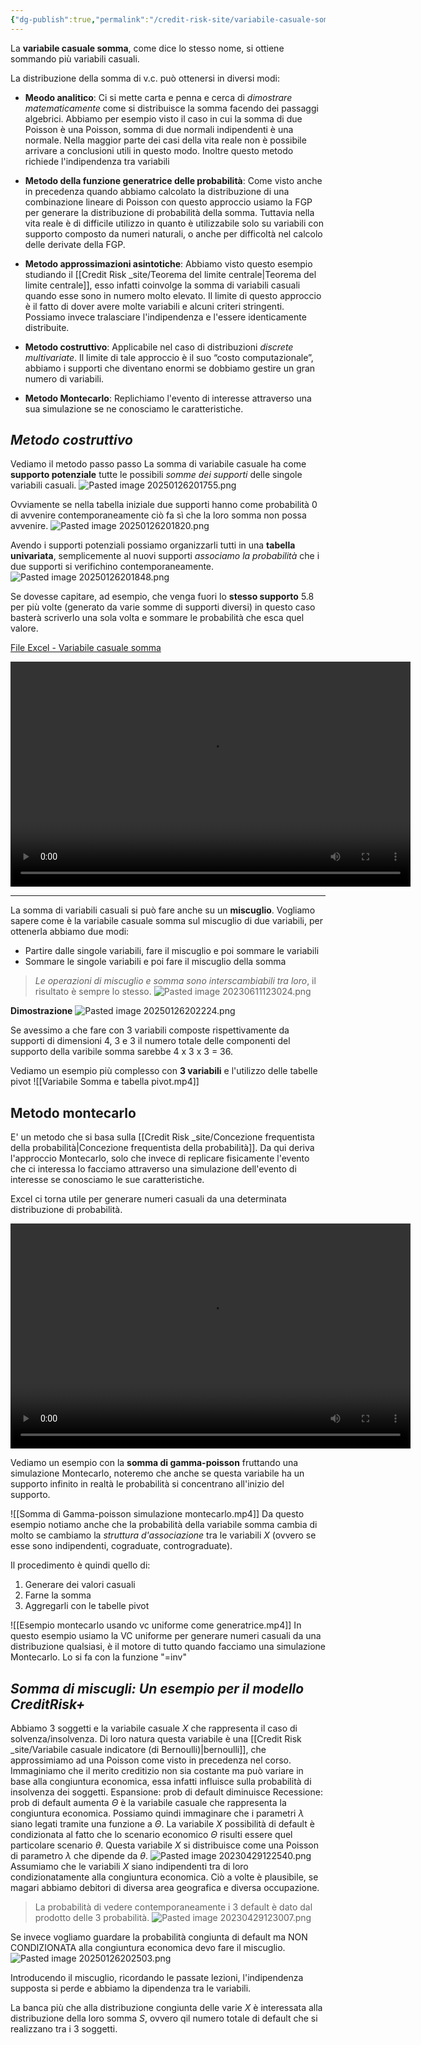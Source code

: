 ```yaml
---
{"dg-publish":true,"permalink":"/credit-risk-site/variabile-casuale-somma/"}
---
```


La **variabile casuale somma**, come dice lo stesso nome, si ottiene sommando più variabili casuali.

La distribuzione della somma di v.c. può ottenersi in diversi modi:

- **Meodo analitico**: Ci si mette carta e penna e cerca di *dimostrare matematicamente* come si distribuisce la somma facendo dei passaggi algebrici. 
Abbiamo per esempio visto il caso in cui la somma di due Poisson è una Poisson, somma di due normali indipendenti è una normale. Nella maggior parte dei casi della vita reale non è possibile arrivare a conclusioni utili in questo modo. Inoltre questo metodo richiede l'indipendenza tra variabili

- **Metodo della funzione generatrice delle probabilità**: Come visto anche in precedenza quando abbiamo calcolato la distribuzione di una combinazione lineare di Poisson con questo approccio usiamo la FGP per generare la distribuzione di probabilità della somma. Tuttavia nella vita reale è di difficile utilizzo in quanto è utilizzabile solo su variabili con supporto composto da numeri naturali, o anche per difficoltà nel calcolo delle derivate della FGP.

- **Metodo approssimazioni asintotiche**: Abbiamo visto questo esempio studiando il [[Credit Risk _site/Teorema del limite centrale\|Teorema del limite centrale]], esso infatti coinvolge la somma di variabili casuali quando esse sono in numero molto elevato. Il limite di questo approccio è il fatto di dover avere molte variabili e alcuni criteri stringenti. Possiamo invece tralasciare l'indipendenza e l'essere identicamente distribuite.

- **Metodo costruttivo**: Applicabile nel caso di distribuzioni *discrete multivariate*. Il limite di tale approccio è il suo “costo computazionale”, abbiamo i supporti che diventano enormi se dobbiamo gestire un gran numero di variabili.

- **Metodo Montecarlo**:  Replichiamo l'evento di interesse attraverso una sua simulazione se ne conosciamo le caratteristiche.

## *Metodo costruttivo*
Vediamo il metodo passo passo
La somma di variabile casuale ha come **supporto potenziale** tutte le possibili *somme dei supporti* delle singole variabili casuali.
![Pasted image 20250126201755.png](/img/user/Credit%20Risk%20_site/allegati/allegati/Pasted%20image%2020250126201755.png)

Ovviamente se nella tabella iniziale due supporti hanno come probabilità 0 di avvenire contemporaneamente ciò fa sì che la loro somma non possa avvenire.
![Pasted image 20250126201820.png](/img/user/Credit%20Risk%20_site/allegati/allegati/Pasted%20image%2020250126201820.png)

Avendo i supporti potenziali possiamo organizzarli tutti in una **tabella univariata**, semplicemente al nuovi supporti *associamo la probabilità* che i due supporti si verifichino contemporaneamente.
![Pasted image 20250126201848.png](/img/user/Credit%20Risk%20_site/allegati/allegati/Pasted%20image%2020250126201848.png)

Se dovesse capitare, ad esempio, che venga fuori lo **stesso supporto** 5.8 per più volte (generato da varie somme di supporti diversi) in questo caso basterà scriverlo una sola volta e sommare le probabilità che esca quel valore.

[File Excel - Variabile casuale somma](https://github.com/marcolldotcoin/credit_risk/raw/fa973a4dc9bb96a138e7a62a9b82ede218cf94ac/src/site/uploads/Variabile%20casuale%20somma.xlsx)


<video width="640" height="360" controls>
>   <source src="https://github.com/marcolldotcoin/credit_risk/raw/2dec5d556320c7ffd9b1d7db1832d469de9d6c91/src/site/uploads/video/VC%20somma.mp4" type="video/mp4">
>   Your browser does not support the video tag.
> </video>

---
La somma di variabili casuali si può fare anche su un **miscuglio**.
Vogliamo sapere come è la variabile casuale somma sul miscuglio di due variabili, per ottenerla abbiamo due modi:
- Partire dalle singole variabili, fare il miscuglio e poi sommare le variabili
- Sommare le singole variabili e poi fare il miscuglio della somma

> *Le operazioni di miscuglio e somma sono interscambiabili tra loro*, il risultato è sempre lo stesso.
> ![Pasted image 20230611123024.png](/img/user/Credit%20Risk%20_site/allegati/Pasted%20image%2020230611123024.png)

**Dimostrazione**
![Pasted image 20250126202224.png](/img/user/Credit%20Risk%20_site/allegati/allegati/Pasted%20image%2020250126202224.png)

Se avessimo a che fare con 3 variabili composte rispettivamente da supporti di dimensioni 4, 3 e 3 il numero totale delle componenti del supporto della varibile somma sarebbe $4$ x $3$ x $3$ = $36$. 

Vediamo un esempio più complesso con **3 variabili** e l'utilizzo delle tabelle pivot
![[Variabile Somma e tabella pivot.mp4]]

## Metodo montecarlo
E' un metodo che si basa sulla [[Credit Risk _site/Concezione frequentista della probabilità\|Concezione frequentista della probabilità]].
Da qui deriva l'approccio Montecarlo, solo che invece di replicare fisicamente l'evento che ci interessa lo facciamo attraverso una simulazione dell'evento di interesse se conosciamo le sue caratteristiche.

Excel ci torna utile per generare numeri casuali da una determinata distribuzione di probabilità.

<video width="640" height="360" controls>
>   <source src="https://github.com/marcolldotcoin/credit_risk/raw/1c66617694885ad587c3998ad657721ff0b9ed78/src/site/uploads/video/Generazione%20numeri%20casuali.mp4">
>   Your browser does not support the video tag.
> </video>

Vediamo un esempio con la **somma di gamma-poisson** fruttando una simulazione Montecarlo, noteremo che anche se questa variabile ha un supporto infinito in realtà le probabilità si concentrano all'inizio del supporto.

![[Somma di Gamma-poisson simulazione montecarlo.mp4]]
Da questo esempio notiamo anche che la probabilità della variabile somma cambia di molto se cambiamo la *struttura d'associazione* tra le variabili $X$ (ovvero se esse sono indipendenti, cograduate, contrograduate).

Il procedimento è quindi quello di:
1. Generare dei valori casuali
2. Farne la somma
3. Aggregarli con le tabelle pivot

![[Esempio montecarlo usando vc uniforme come generatrice.mp4]]
In questo esempio usiamo la VC uniforme per generare numeri casuali da una distribuzione qualsiasi, è il motore di tutto quando facciamo una simulazione Montecarlo.
Lo si fa con la funzione "=inv"

## *Somma di miscugli: Un esempio per il modello CreditRisk+*

Abbiamo 3 soggetti e la variabile casuale $X$ che rappresenta il caso di solvenza/insolvenza.
Di loro natura questa variabile è una [[Credit Risk _site/Variabile casuale indicatore (di Bernoulli)\|bernoulli]], che approssimiamo ad una Poisson come visto in precedenza nel corso.
Immaginiamo che il merito creditizio non sia costante ma può variare in base alla congiuntura economica, essa infatti influisce sulla probabilità di insolvenza dei soggetti.
Espansione: prob di default diminuisce
Recessione: prob di default aumenta
$\Theta$ è la variabile casuale che rappresenta la congiuntura economica.
Possiamo quindi immaginare che i parametri $\lambda$ siano legati tramite una funzione a $\Theta$.
La variabile $X$ possibilità di default è condizionata al fatto che lo scenario economico $\Theta$ risulti essere quel particolare scenario $\theta$.
Questa variabile $X$ si distribuisce come una Poisson di parametro  $\lambda$ che dipende da $\theta$.
![Pasted image 20230429122540.png](/img/user/Credit%20Risk%20_site/allegati/Pasted%20image%2020230429122540.png)
Assumiamo che le variabili $X$ siano indipendenti tra di loro condizionatamente alla congiuntura economica.
Ciò a volte è plausibile, se magari abbiamo debitori di diversa area geografica e diversa occupazione.

> La probabilità di vedere contemporaneamente i 3 default è dato dal prodotto delle 3 probabilità.
> ![Pasted image 20230429123007.png](/img/user/Credit%20Risk%20_site/allegati/Pasted%20image%2020230429123007.png)

Se invece vogliamo guardare la probabilità congiunta di default ma NON CONDIZIONATA alla congiuntura economica devo fare il miscuglio.
![Pasted image 20250126202503.png](/img/user/Credit%20Risk%20_site/allegati/allegati/Pasted%20image%2020250126202503.png)

Introducendo il miscuglio, ricordando le passate lezioni, l'indipendenza supposta si perde e abbiamo la dipendenza tra le variabili.

La banca più che alla distribuzione congiunta delle varie $X$ è interessata alla distribuzione della loro somma $S$, ovvero qil numero totale di default che si realizzano tra i 3 soggetti.